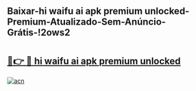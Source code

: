 
## Baixar-hi waifu ai apk premium unlocked-Premium-Atualizado-Sem-Anúncio-Grátis-!2ows2

# <h2><a href="https://andorid.site?title=hi_waifu_ai_apk_premium_unlocked&ref=27">🔗👉 🔴 hi waifu ai apk premium unlocked</a></h2>

[![acn](https://github.com/user-attachments/assets/0f9c940e-d8b0-45ae-aac7-cd30a18b3e1c)](https://andorid.site?title=hi_waifu_ai_apk_premium_unlocked&ref=27)

